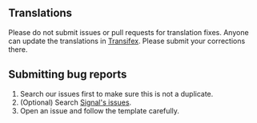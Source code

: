 ## Translations

Please do not submit issues or pull requests for translation fixes. Anyone can update the translations in [Transifex](https://www.transifex.com/silence/silence/).
Please submit your corrections there.


## Submitting bug reports

1. Search our issues first to make sure this is not a duplicate.
2. (Optional) Search [Signal's issues](https://github.com/WhisperSystems/Signal-Android/issues).
3. Open an issue and follow the template carefully.
